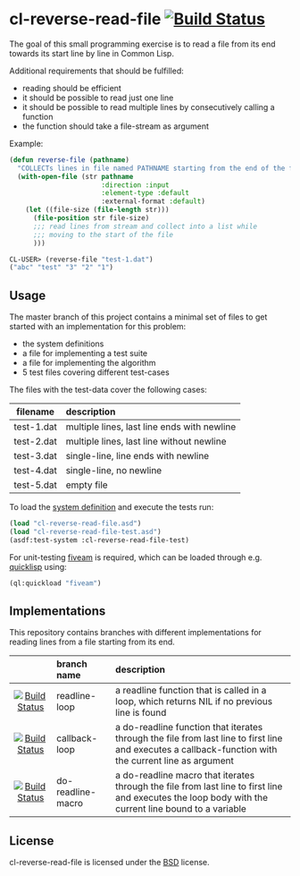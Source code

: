 # cl-reverse-read-file [![Build Status](https://travis-ci.org/charcodelimit/cl-reverse-read-line.svg)](https://travis-ci.org/charcodelimit/cl-reverse-read-file)

The goal of this small programming exercise is to read a file 
from its end towards its start line by line in Common Lisp.

Additional requirements that should be fulfilled:
 - reading should be efficient
 - it should be possible to read just one line
 - it should be possible to read multiple lines
   by consecutively calling a function
 - the function should take a file-stream as argument

Example:

```lisp
(defun reverse-file (pathname)
  "COLLECTs lines in file named PATHNAME starting from the end of the file"
  (with-open-file (str pathname
                       :direction :input
                       :element-type :default
                       :external-format :default)
    (let ((file-size (file-length str)))
      (file-position str file-size)
      ;;; read lines from stream and collect into a list while
      ;;; moving to the start of the file
      )))
```

```lisp
CL-USER> (reverse-file "test-1.dat")
("abc" "test" "3" "2" "1")
```

## Usage

The master branch of this project contains a minimal set of files to get
started with an implementation for this problem:

 * the system definitions
 * a file for implementing a test suite
 * a file for implementing the algorithm
 * 5 test files covering different test-cases

The files with the test-data cover the following cases:

| filename | description |
|:-:|:-|
| test-1.dat | multiple lines, last line ends with newline |
| test-2.dat | multiple lines, last line without newline |
| test-3.dat | single-line, line ends with newline |
| test-4.dat | single-line, no newline |
| test-5.dat | empty file |

To load the [system definition](https://common-lisp.net/project/asdf/) and execute the tests run:
```lisp
(load "cl-reverse-read-file.asd")
(load "cl-reverse-read-file-test.asd")
(asdf:test-system :cl-reverse-read-file-test)
```

For unit-testing [fiveam](https://github.com/sionescu/fiveam) is required, which can be loaded through e.g. [quicklisp](https://www.quicklisp.org) using:
```lisp
(ql:quickload "fiveam")
```

## Implementations

This repository contains branches with different implementations for reading
lines from a file starting from its end.

| | branch name | description |
|:-:|:-|:-|
| [![Build Status](https://travis-ci.org/charcodelimit/cl-reverse-read-line.svg?branch=readline-loop)](https://travis-ci.org/charcodelimit/cl-reverse-read-file) | readline-loop | a readline function that is called in a loop, which returns NIL if no previous line is found |
| [![Build Status](https://travis-ci.org/charcodelimit/cl-reverse-read-line.svg?branch=callback-loop)](https://travis-ci.org/charcodelimit/cl-reverse-read-file) | callback-loop | a do-readline function that iterates through the file from last line to first line and executes a callback-function with the current line as argument |
| [![Build Status](https://travis-ci.org/charcodelimit/cl-reverse-read-line.svg?branch=do-readline-macro)](https://travis-ci.org/charcodelimit/cl-reverse-read-file) | do-readline-macro | a do-readline macro that iterates through the file from last line to first line and executes the loop body with the current line bound to a variable |

## License

cl-reverse-read-file is licensed under the [BSD](http://www.opensource.org/licenses/bsd-license.php) license.
